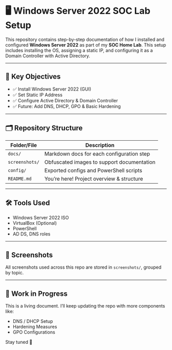 # 🖥️ Windows Server 2022 SOC Lab Setup

This repository contains step-by-step documentation of how I installed and configured **Windows Server 2022** as part of my **SOC Home Lab**. This setup includes installing the OS, assigning a static IP, and configuring it as a Domain Controller with Active Directory.

---

## 📌 Key Objectives
- ✅ Install Windows Server 2022 (GUI)
- ✅ Set Static IP Address
- ✅ Configure Active Directory & Domain Controller
- ✅ Future: Add DNS, DHCP, GPO & Basic Hardening

---

## 🗂️ Repository Structure

| Folder/File        | Description                                 |
|--------------------|---------------------------------------------|
| `docs/`            | Markdown docs for each configuration step   |
| `screenshots/`     | Obfuscated images to support documentation  |
| `config/`          | Exported configs and PowerShell scripts     |
| `README.md`        | You’re here! Project overview & structure   |

---

## 🛠️ Tools Used
- Windows Server 2022 ISO
- VirtualBox (Optional)
- PowerShell
- AD DS, DNS roles

---

## 📸 Screenshots
All screenshots used across this repo are stored in `screenshots/`, grouped by topic.

---

## 🚧 Work in Progress
This is a living document. I’ll keep updating the repo with more components like:
- DNS / DHCP Setup
- Hardening Measures
- GPO Configurations

Stay tuned 👀


